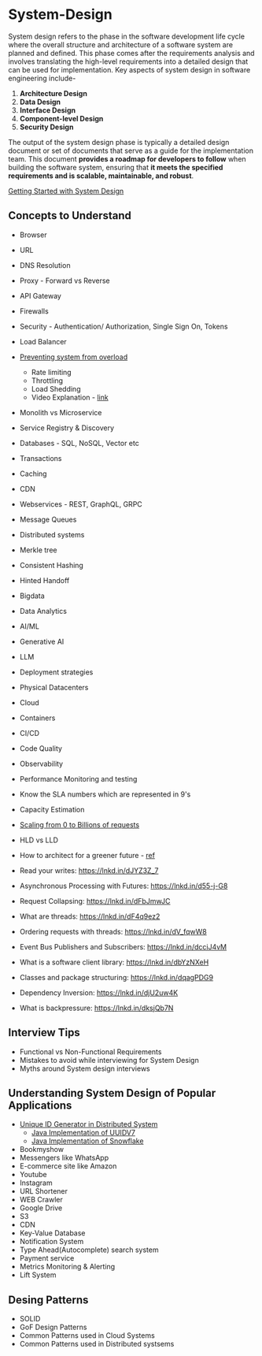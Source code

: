 # System-Design
System design refers to the phase in the software development life cycle where the overall structure and architecture of a software system are planned and defined. This phase comes after the requirements analysis and involves translating the high-level requirements into a detailed design that can be used for implementation.
Key aspects of system design in software engineering include- 

1. **Architecture Design**
2. **Data Design**
3. **Interface Design**
4. **Component-level Design**
5. **Security Design**
   
The output of the system design phase is typically a detailed design document or set of documents that serve as a guide for the implementation team. This document **provides a roadmap for developers to follow** when building the software system, ensuring that **it meets the specified requirements and is scalable, maintainable, and robust**.


 [Getting Started with System Design](https://youtu.be/pRoJkJ5YbB4?si=QxpWXqFrl_XFOENp)
 
 ## Concepts to Understand
 * Browser
 * URL
 * DNS Resolution
 * Proxy - Forward vs Reverse
 * API Gateway
 * Firewalls
 * Security - Authentication/ Authorization, Single Sign On, Tokens
 * Load Balancer
 * [Preventing system from overload](https://www.youtube.com/watch?v=K3jhzqvsyUg)
   * Rate limiting
   * Throttling
   * Load Shedding
   * Video Explanation - [link](https://youtu.be/K3jhzqvsyUg?si=-Qw2l3y9JXPKU2_b)
 * Monolith vs Microservice
 * Service Registry & Discovery
 * Databases - SQL, NoSQL, Vector etc
 * Transactions
 * Caching
 * CDN
 * Webservices - REST, GraphQL, GRPC
 * Message Queues
 * Distributed systems
 * Merkle tree
 * Consistent Hashing
 * Hinted Handoff
 * Bigdata
 * Data Analytics
 * AI/ML
 * Generative AI
 * LLM
 * Deployment strategies
 * Physical Datacenters
 * Cloud
 * Containers
 * CI/CD
 * Code Quality
 * Observability
 * Performance Monitoring and testing
 * Know the SLA numbers which are represented in 9's
 * Capacity Estimation
 * [Scaling from 0 to Billions of requests](https://youtube.com/playlist?list=PLq3uEqRnr_2H2B9kK2g9-7_-rn2uXMdRa&si=iqN8eMmBr53tUai0)
 * HLD vs LLD
 * How to architect for a greener future - [ref](https://www.infoq.com/articles/architect-software-for-greener-future/)
 * Read your writes: https://lnkd.in/dJYZ3Z_7

 * Asynchronous Processing with Futures: https://lnkd.in/d55-j-G8

 * Request Collapsing: https://lnkd.in/dFbJmwJC

 * What are threads: https://lnkd.in/dF4q9ez2

 * Ordering requests with threads: https://lnkd.in/dV_fqwW8

 * Event Bus Publishers and Subscribers: https://lnkd.in/dcciJ4vM

 *  What is a software client library: https://lnkd.in/dbYzNXeH

 *  Classes and package structuring: https://lnkd.in/dqagPDG9

 *  Dependency Inversion: https://lnkd.in/djU2uw4K

 * What is backpressure: https://lnkd.in/dksjQb7N

## Interview Tips

 * Functional vs Non-Functional Requirements
 * Mistakes to avoid while interviewing for System Design
 * Myths around System design interviews
   
## Understanding System Design of Popular Applications

* [Unique ID Generator in Distributed System](https://youtu.be/4T2-UM5Wd5c?si=RSnMlMG8WsaeslrK)
  * [Java Implementation of UUIDV7](https://youtu.be/7W-_AjxRRYU?si=iHMoXqA4xjVJ3gkJ)
  * [Java Implementation of Snowflake](https://youtu.be/9duCYioH7RI?si=_b_KSkNW2MyUMIUu)
* Bookmyshow
* Messengers like WhatsApp
* E-commerce site like Amazon
* Youtube
* Instagram
* URL Shortener
* WEB Crawler
* Google Drive
* S3
* CDN
* Key-Value Database
* Notification System
* Type Ahead(Autocomplete) search system
* Payment service
* Metrics Monitoring & Alerting
* Lift System

 ## Desing Patterns
  
  * SOLID
  * GoF Design Patterns
  * Common Patterns used in Cloud Systems
  * Common Patterns used in Distributed systsems
